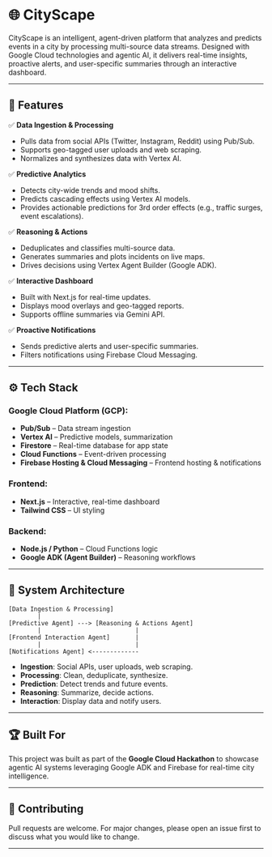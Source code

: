 # 🌐 CityScape

CityScape is an intelligent, agent-driven platform that analyzes and predicts events in a city by processing multi-source data streams. Designed with Google Cloud technologies and agentic AI, it delivers real-time insights, proactive alerts, and user-specific summaries through an interactive dashboard.

---

## 🚀 Features

✅ **Data Ingestion & Processing**

* Pulls data from social APIs (Twitter, Instagram, Reddit) using Pub/Sub.
* Supports geo-tagged user uploads and web scraping.
* Normalizes and synthesizes data with Vertex AI.

✅ **Predictive Analytics**

* Detects city-wide trends and mood shifts.
* Predicts cascading effects using Vertex AI models.
* Provides actionable predictions for 3rd order effects (e.g., traffic surges, event escalations).

✅ **Reasoning & Actions**

* Deduplicates and classifies multi-source data.
* Generates summaries and plots incidents on live maps.
* Drives decisions using Vertex Agent Builder (Google ADK).

✅ **Interactive Dashboard**

* Built with Next.js for real-time updates.
* Displays mood overlays and geo-tagged reports.
* Supports offline summaries via Gemini API.

✅ **Proactive Notifications**

* Sends predictive alerts and user-specific summaries.
* Filters notifications using Firebase Cloud Messaging.

---

## ⚙️ Tech Stack

### Google Cloud Platform (GCP):

* **Pub/Sub** – Data stream ingestion
* **Vertex AI** – Predictive models, summarization
* **Firestore** – Real-time database for app state
* **Cloud Functions** – Event-driven processing
* **Firebase Hosting & Cloud Messaging** – Frontend hosting & notifications

### Frontend:

* **Next.js** – Interactive, real-time dashboard
* **Tailwind CSS** – UI styling

### Backend:

* **Node.js / Python** – Cloud Functions logic
* **Google ADK (Agent Builder)** – Reasoning workflows

---

## 🧠 System Architecture

```
[Data Ingestion & Processing]
        |
[Predictive Agent] ---> [Reasoning & Actions Agent]
        |                          |
[Frontend Interaction Agent]       |
        |                          |
[Notifications Agent] <-------------
```

* **Ingestion**: Social APIs, user uploads, web scraping.
* **Processing**: Clean, deduplicate, synthesize.
* **Prediction**: Detect trends and future events.
* **Reasoning**: Summarize, decide actions.
* **Interaction**: Display data and notify users.

---

## 🏆 Built For

This project was built as part of the **Google Cloud Hackathon** to showcase agentic AI systems leveraging Google ADK and Firebase for real-time city intelligence.

---

## 🤝 Contributing

Pull requests are welcome. For major changes, please open an issue first to discuss what you would like to change.

---
